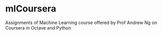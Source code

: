 # mlCoursera
Assignments of Machine Learning course offered by Prof Andrew Ng on Coursera in Octave and Python
